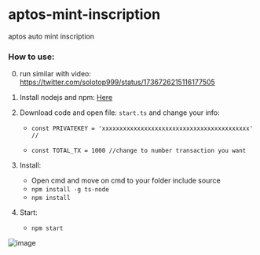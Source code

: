 # aptos-mint-inscription
aptos auto mint inscription


### How to use:

0. run similar with video: https://twitter.com/solotop999/status/1736726215116177505

1. Install nodejs and npm: [Here](https://phoenixnap.com/kb/install-node-js-npm-on-windows)


2. Download code and open file: `start.ts` and change your info:

    -  `const PRIVATEKEY = 'xxxxxxxxxxxxxxxxxxxxxxxxxxxxxxxxxxxxxxxxxx' //`
    
    -  `const TOTAL_TX = 1000 //change to number transaction you want`

3. Install:
    - Open cmd and move on cmd to your folder include source
    - `npm install -g ts-node`
    -  `npm install`

4. Start:
    -  `npm start`

![image](https://github.com/solotop999/aptos-mint-inscription/assets/24671262/76663f48-588f-45b5-ad09-6a28f3bfdc5e)
